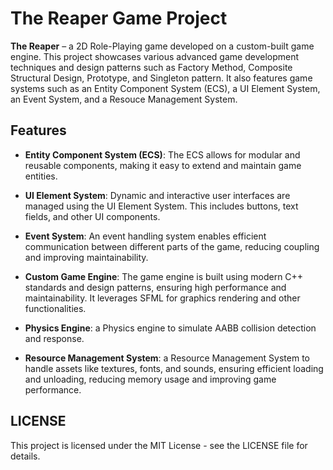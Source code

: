 # The Reaper Game Project

**The Reaper** – a 2D Role-Playing game developed on a custom-built game engine. This project showcases various advanced game development techniques and design patterns such as Factory Method, Composite Structural Design, Prototype, and Singleton pattern. It also features game systems such as an Entity Component System (ECS), a UI Element System, an Event System, and a Resouce Management System.

## Features

- **Entity Component System (ECS)**: The ECS allows for modular and reusable components, making it easy to extend and maintain game entities.

- **UI Element System**: Dynamic and interactive user interfaces are managed using the UI Element System. This includes buttons, text fields, and other UI components.

- **Event System**: An event handling system enables efficient communication between different parts of the game, reducing coupling and improving maintainability.

- **Custom Game Engine**: The game engine is built using modern C++ standards and design patterns, ensuring high performance and maintainability. It leverages SFML for graphics rendering and other functionalities.

- **Physics Engine**: a Physics engine to simulate AABB collision detection and response.

- **Resource Management System**: a Resource Management System to handle assets like textures, fonts, and sounds, ensuring efficient loading and unloading, reducing memory usage and improving game performance.


## LICENSE

This project is licensed under the MIT License - see the LICENSE file for details.
